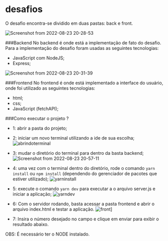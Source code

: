 # desafios

O desafio encontra-se dividido em duas pastas: back e front.

![Screenshot from 2022-08-23 20-28-53](https://user-images.githubusercontent.com/77160753/186283848-b4001fbf-4ee3-4f5f-915f-315f317cfca0.png)

###Backend
No backend é onde está a implementação de fato do desafio. Para a implementação do desafio foram usadas as seguintes tecnologias:
  - JavaScript com NodeJS;
  - Express;
  
  ![Screenshot from 2022-08-23 20-31-39](https://user-images.githubusercontent.com/77160753/186284199-5c4c0683-fad8-47b4-8cfd-60f192228158.png)

###Frontend
No frontend é onde está implementado a interface do usuário, onde foi utilizado as seguintes tecnologias:
  - html;
  - css;
  - JavaScript (fetchAPI);
 
 ###Como executar o projeto ?
 
  - 1: abrir a pasta do projeto;
  - 2: iniciar um novo terminal utilizando a ide de sua escolha;
    ![abrindoterminal](https://user-images.githubusercontent.com/77160753/186285978-5d7e3d93-2898-4c87-acb2-ac9b2e7500ce.png)
    
  - 3: mudar o diretório do terminal para dentro da basta backend;
     ![Screenshot from 2022-08-23 20-57-11](https://user-images.githubusercontent.com/77160753/186286214-08ee1b81-cb29-44ad-b7c7-766208ea7403.png)

  - 4: uma vez com o terminal dentro do diretório, rode o comando `yarn install` ou `npm install` (dependendo do gerenciador de pacotes que estiver utilizado);
    ![yarninstall](https://user-images.githubusercontent.com/77160753/186286480-dc46dd94-fa77-46e6-87cd-623ecfd2c0d9.png)
    
  - 5: execute o comando `yarn dev` para executar a o arquivo server.js e iniciar a aplicação;
    ![yarndev](https://user-images.githubusercontent.com/77160753/186286684-85e47446-a781-48e2-abce-b292d9351f12.png)

    
  - 6: Com o servidor rodando, basta acessar a pasta frontend e abrir o arquivo index.html e testar a aplicação.
    ![front](https://user-images.githubusercontent.com/77160753/186288429-bd0b2f24-7ece-4f84-b259-52eea890b312.png)]
    
  - 7: Insira o número desejado no campo e clique em enviar para exibir o resultado abaixo.

OBS: É necessário ter o NODE instalado.
